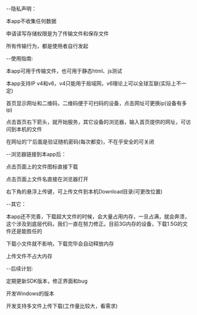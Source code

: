 --隐私声明：

本app不收集任何数据

申请读写存储权限是为了传输文件和保存文件

所有传输行为，都是使用者自行发起

--使用指南:

本app可用于传输文件，也可用于静态html、js测试

本app支持IP v4和v6，v4只能用于局域网，v6理论上可以全球互联(实际上不一定)

首页显示网址和二维码，二维码便于可扫码的设备，点击网址可更换ip(设备有多ip)

点击首页右下箭头，就开始服务，其它设备的浏览器，输入首页提供的网址，可访问到本机的文件

在网址的'?'后面是验证随机密码(每次都变)，不在乎安全的可关闭

--浏览器链接到本app后：

点击页面上的文件图标直接下载

点击页面上文件名直接在浏览器打开

右下角的悬浮上传键，可上传文件到本机Download目录(可更改位置)

--其它：

本app还不完善，下载超大文件的时候，会大量占用内存，一旦占满，就会奔溃，这个涉及到底层代码，我们一直在努力修正。目前3G内存的设备，下载1.5G的文件还是能胜任的

下载小文件就不影响，下载完毕会自动释放内存

上传文件不占大内存

--后续计划:

定期更新SDK版本，修正界面和bug

开发Windows的版本

开发支持多文件上传下载(工作量比较大，看需求)
